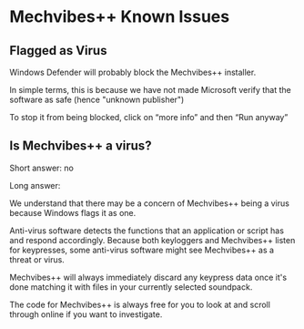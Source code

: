 # Mechvibes++ Known Issues
## Flagged as Virus

Windows Defender will probably block the Mechvibes++ installer. 

In simple terms, this is because we have not made Microsoft verify that the software as safe (hence "unknown publisher")

To stop it from being blocked, click on “more info” and then “Run anyway” 

## Is Mechvibes++ a virus?

Short answer: no

Long answer: 

We understand that there may be a concern of Mechvibes++ being a virus because Windows flags it as one. 

Anti-virus software detects the functions that an application or script has and respond accordingly. Because both keyloggers and Mechvibes++ listen for keypresses, some anti-virus software might see Mechvibes++ as a threat or virus.

Mechvibes++ will always immediately discard any keypress data once it's done matching it with files in your currently selected soundpack.

The code for Mechvibes++ is always free for you to look at and scroll through online if you want to investigate.